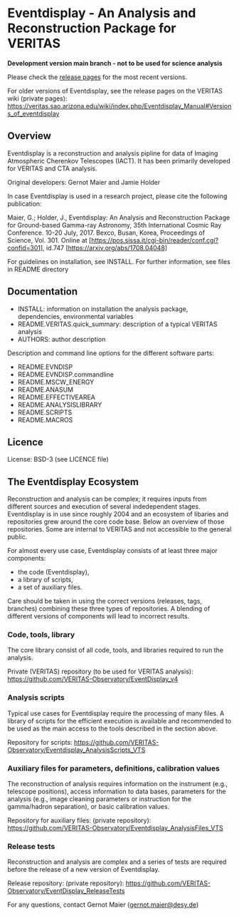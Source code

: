 # Eventdisplay - An Analysis and Reconstruction Package for VERITAS

**Development version main branch - not to be used for science analysis**

Please check the [release pages](https://github.com/VERITAS-Observatory/EventDisplay_v4/releases) for the most recent versions.

For older versions of Eventdisplay, see the release pages on the VERITAS wiki (private pages):
https://veritas.sao.arizona.edu/wiki/index.php/Eventdisplay_Manual#Versions_of_eventdisplay


## Overview

Eventdisplay is a reconstruction and analysis pipline for data of
Imaging Atmospheric Cherenkov Telescopes (IACT).
It has been primarily developed for VERITAS and CTA analysis.

Original developers: Gernot Maier and Jamie Holder

In case Eventdisplay is used in a research project, please cite the 
following publication:

Maier, G.; Holder, J., Eventdisplay: An Analysis and Reconstruction Package for 
Ground-based Gamma-ray Astronomy,  35th International Cosmic Ray Conference.
10-20 July, 2017. Bexco, Busan, Korea, Proceedings of Science, Vol. 301.
Online at [https://pos.sissa.it/cgi-bin/reader/conf.cgi?confid=301], id.747
[https://arxiv.org/abs/1708.04048]

For guidelines on installation, see INSTALL. For further information, 
see files in README directory

## Documentation

- INSTALL: information on installation the analysis package, dependencies, environmental variables
- README.VERITAS.quick_summary: description of a typical VERITAS analysis
- AUTHORS: author description

Description and command line options for the different software parts:

- README.EVNDISP
- README.EVNDISP.commandline
- README.MSCW_ENERGY
- README.ANASUM
- README.EFFECTIVEAREA
- README.ANALYSISLIBRARY
- README.SCRIPTS
- README.MACROS

## Licence

License: BSD-3 (see LICENCE file)

## The Eventdisplay Ecosystem

Reconstruction and analysis can be complex; it requires inputs from different sources and execution of several indedependent stages.
Eventdisplay is in use since roughly 2004 and an ecosystem of libaries and repositories grew around the core code base. 
Below an overview of those repositories. 
Some are internal to VERITAS and not accessible to the general public.

For almost every use case, Eventdisplay consists of at least three major components: 
- the code (Eventdisplay), 
- a library of scripts,
- a set of auxiliary files.

Care should be taken in using the correct versions (releases, tags, branches) combining these three types of repositories.
A blending of different versions of components will lead to incorrect results.

### Code, tools, library

The core library consist of all code, tools, and libraries required to run the analysis.

Private (VERITAS) repository (to be used for VERITAS analysis): <https://github.com/VERITAS-Observatory/EventDisplay_v4>

### Analysis scripts

Typical use cases for Eventdisplay require the processing of many files.
A library of scripts for the efficient execution is available and recommended to be used as the main access to the tools described in the section above.

Repository for scripts: <https://github.com/VERITAS-Observatory/Eventdisplay_AnalysisScripts_VTS> 

### Auxiliary files for parameters, definitions, calibration values

The reconstruction of analysis requires information on the instrument (e.g., telescope positions), access information to data bases, parameters for the analysis (e.g., image cleaning parameters or instruction for the gamma/hadron separation), or basic calibration values.

Repository for auxiliary files: (private repository): <https://github.com/VERITAS-Observatory/Eventdisplay_AnalysisFiles_VTS>

### Release tests

Reconstruction and analysis are complex and a series of tests are required before the release of a new version of Eventdisplay.

Release repository: (private repository): <https://github.com/VERITAS-Observatory/EventDisplay_ReleaseTests>


For any questions, contact Gernot Maier (gernot.maier@desy.de)
